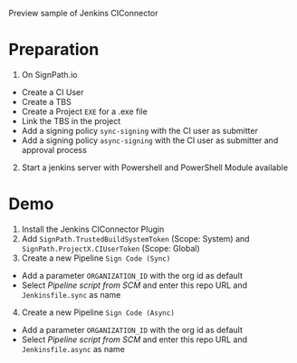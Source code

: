 Preview sample of Jenkins CIConnector

# Preparation

1. On SignPath.io
  * Create a CI User
  * Create a TBS
  * Create a Project `EXE` for a .exe file 
  * Link the TBS in the project
  * Add a signing policy `sync-signing` with the CI user as submitter
  * Add a signing policy `async-signing` with the CI user as submitter and approval process
2. Start a jenkins server with Powershell and PowerShell Module available

# Demo

1. Install the Jenkins CIConnector Plugin
2. Add `SignPath.TrustedBuildSystemToken` (Scope: System) and `SignPath.ProjectX.CIUserToken` (Scope: Global)
3. Create a new Pipeline `Sign Code (Sync)`
  * Add a parameter `ORGANIZATION_ID` with the org id as default
  * Select _Pipeline script from SCM_ and enter this repo URL and `Jenkinsfile.sync` as name
4. Create a new Pipeline `Sign Code (Async)`
  * Add a parameter `ORGANIZATION_ID` with the org id as default
  * Select _Pipeline script from SCM_ and enter this repo URL and `Jenkinsfile.async` as name